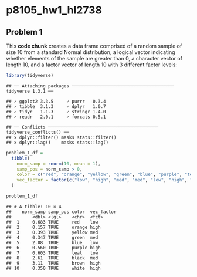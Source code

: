 p8105\_hw1\_hl2738
================

## Problem 1

This **code chunk** creates a data frame comprised of a random sample of
size 10 from a standard Normal distribution, a logical vector indicating
whether elements of the sample are greater than 0, a character vector of
length 10, and a factor vector of length 10 with 3 different factor
levels:

``` r
library(tidyverse)
```

    ## ── Attaching packages ─────────────────────────────────────── tidyverse 1.3.1 ──

    ## ✓ ggplot2 3.3.5     ✓ purrr   0.3.4
    ## ✓ tibble  3.1.3     ✓ dplyr   1.0.7
    ## ✓ tidyr   1.1.3     ✓ stringr 1.4.0
    ## ✓ readr   2.0.1     ✓ forcats 0.5.1

    ## ── Conflicts ────────────────────────────────────────── tidyverse_conflicts() ──
    ## x dplyr::filter() masks stats::filter()
    ## x dplyr::lag()    masks stats::lag()

``` r
problem_1_df =
  tibble(
    norm_samp = rnorm(10, mean = 1),
    samp_pos = norm_samp > 0,
    color = c("red", "orange", "yellow", "green", "blue", "purple", "teal", "black", "brown", "white"),
    vec_factor = factor(c("low", "high", "med", "med", "low", "high", "low", "med", "high", "high"))
  )

problem_1_df
```

    ## # A tibble: 10 × 4
    ##    norm_samp samp_pos color  vec_factor
    ##        <dbl> <lgl>    <chr>  <fct>     
    ##  1     0.683 TRUE     red    low       
    ##  2     0.157 TRUE     orange high      
    ##  3     0.393 TRUE     yellow med       
    ##  4     0.347 TRUE     green  med       
    ##  5     2.08  TRUE     blue   low       
    ##  6     0.560 TRUE     purple high      
    ##  7     0.603 TRUE     teal   low       
    ##  8     2.61  TRUE     black  med       
    ##  9     3.11  TRUE     brown  high      
    ## 10     0.350 TRUE     white  high
